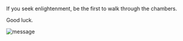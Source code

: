 If you seek enlightenment, be the first to
walk through the chambers.


Good luck.

![message](https://github.com/user-attachments/assets/b68e6d57-3f18-4fe9-bc18-4ac7d03c576f)
